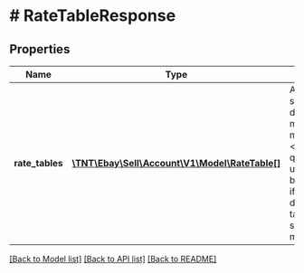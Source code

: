 # # RateTableResponse

## Properties

Name | Type | Description | Notes
------------ | ------------- | ------------- | -------------
**rate_tables** | [**\TNT\Ebay\Sell\Account\V1\Model\RateTable[]**](RateTable.md) | An array of all shipping rate tables defined for a marketplace (or all marketplaces if no &lt;b&gt;country_code&lt;/b&gt; query parameter is used). This array will be returned as empty if the seller has no defined shipping rate tables for the specified marketplace. | [optional]

[[Back to Model list]](../../README.md#models) [[Back to API list]](../../README.md#endpoints) [[Back to README]](../../README.md)
